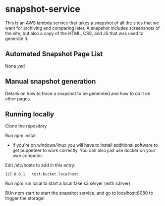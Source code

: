# snapshot-service

This is an AWS lambda service that takes a snapshot of all the sites that we want for archiving and comparing later. A snapshot includes screenshots of the site, but also a copy of the HTML, CSS, and JS that was used to generate it.

## Automated Snapshot Page List

None *yet*!

## Manual snapshot generation

Details on how to force a snapshot to be generated and how to do it on other pages. 

## Running locally

Clone the repository

Run npm install

* If you're on windows/linux you will have to install additional software to get puppeteer to work correctly. You can also just use docker on your own computer.

Edit /etc/hosts to add in this entry:
```
127.0.0.1   test-bucket.localhost
```

Run npm run local to start a local fake s3 server (with s3rver)

RUn npm start to start the snapshot service, and go to localhost:8080 to trigger the storage!